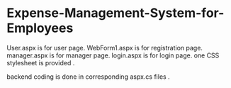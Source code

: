 # Expense-Management-System-for-Employees

User.aspx is for user page.
WebForm1.aspx is for registration page.
manager.aspx is for manager page.
login.aspx is for login page.
one CSS stylesheet is provided .

backend coding is done in corresponding aspx.cs files .
